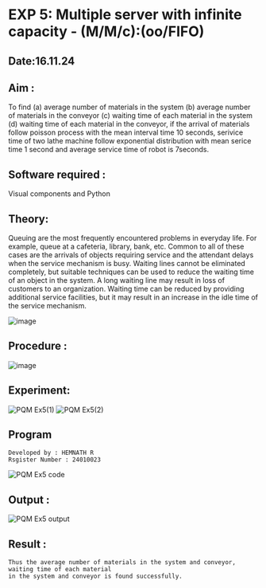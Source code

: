 # EXP 5: Multiple server with infinite capacity - (M/M/c):(oo/FIFO)

## Date:16.11.24

## Aim :
To find (a) average number of materials in the system (b) average number of materials in the conveyor (c) waiting time of each material in the system (d) waiting time of each material in the conveyor, if the arrival  of materials follow poisson process with the mean interval time 10 seconds, serivice time of two lathe machine follow exponential distribution with mean serice time 1 second and average service time of robot is 7seconds.


## Software required :
Visual components and Python


## Theory:
Queuing are the most frequently encountered problems in everyday life. For example, queue at a cafeteria, library, bank, etc. Common to all of these cases are the arrivals of objects requiring service and the attendant delays when the service mechanism is busy. Waiting lines cannot be eliminated completely, but suitable techniques can be used to reduce the waiting time of an object in the system. A long waiting line may result in loss of customers to an organization. Waiting time can be reduced by providing additional service facilities, but it may result in an increase in the idle time of the service mechanism.

![image](https://user-images.githubusercontent.com/103921593/203238035-1c8109bc-cbf2-4c77-baea-c5b682a752ef.png)



## Procedure :

![image](https://user-images.githubusercontent.com/103921593/203238265-176740b0-eae2-4772-90be-5449869ac9b0.png)




## Experiment:

![PQM Ex5(1)](https://github.com/user-attachments/assets/f354f3c1-a0b7-4bb6-8797-b6dcb606972a)
![PQM Ex5(2)](https://github.com/user-attachments/assets/1f00b99a-87b4-4abb-ba1b-e5ec01e4c39d)



## Program
```
Developed by : HEMNATH R
Rsgister Number : 24010023
```
![PQM Ex5 code](https://github.com/user-attachments/assets/38f2293d-a47a-4b48-ab1f-a1fd5155a4dd)


## Output :
![PQM Ex5 output](https://github.com/user-attachments/assets/d8c05905-924c-4e71-b219-8da771f842e5)


## Result : 
```
Thus the average number of materials in the system and conveyor, waiting time of each material
in the system and conveyor is found successfully.
```
